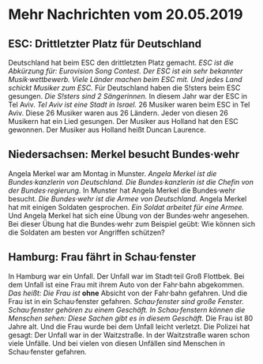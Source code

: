 # Mehr Nachrichten vom 20.05.2019


## ESC: Drittletzter Platz für Deutschland
Deutschland hat beim ESC den drittletzten Platz gemacht. 
*ESC ist die Abkürzung für: Eurovision Song Contest.* 
*Der ESC ist ein sehr bekannter Musik·wettbewerb.* 
*Viele Länder machen beim ESC mit.* 
*Und jedes Land schickt Musiker zum ESC.* Für Deutschland haben die S!sters beim ESC gesungen. 
*Die S!sters sind 2 Sängerinnen.* In diesem Jahr war der ESC in Tel Aviv. 
*Tel Aviv ist eine Stadt in Israel.* 26 Musiker waren beim ESC in Tel Aviv. Diese 26 Musiker waren aus 26 Ländern. Jeder von diesen 26 Musikern hat ein Lied gesungen. Der Musiker aus Holland hat den ESC gewonnen. Der Musiker aus Holland heißt Duncan Laurence. 

## Niedersachsen: Merkel besucht Bundes·wehr
Angela Merkel war am Montag in Munster. 
*Angela Merkel ist die Bundes·kanzlerin von Deutschland.* 
*Die Bundes·kanzlerin ist die Chefin von der Bundes·regierung.* In Munster hat Angela Merkel die Bundes·wehr besucht. 
*Die Bundes·wehr ist die Armee von Deutschland.* Angela Merkel hat mit einigen Soldaten gesprochen. 
*Ein Soldat arbeitet für eine Armee.* Und Angela Merkel hat sich eine Übung von der Bundes·wehr angesehen. Bei dieser Übung hat die Bundes·wehr zum Beispiel geübt: Wie können sich die Soldaten am besten vor Angriffen schützen? 

## Hamburg: Frau fährt in Schau·fenster
In Hamburg war ein Unfall. Der Unfall war im Stadt·teil Groß Flottbek. Bei dem Unfall ist eine Frau mit ihrem Auto von der Fahr·bahn abgekommen. *Das heißt:* 
*Die Frau ist* **ohne** Absicht von der Fahr·bahn gefahren. Und die Frau ist in ein Schau·fenster gefahren. 
*Schau·fenster sind große Fenster.* 
*Schau·fenster gehören zu einem Geschäft.* 
*In Schau·fenstern können die Menschen sehen:* 
*Diese Sachen gibt es in diesem Geschäft.* Die Frau ist 80 Jahre alt. Und die Frau wurde bei dem Unfall leicht verletzt. Die Polizei hat gesagt: Der Unfall war in der Waitzstraße. In der Waitzstraße waren schon viele Unfälle. Und bei vielen von diesen Unfällen sind Menschen in Schau·fenster gefahren. 
